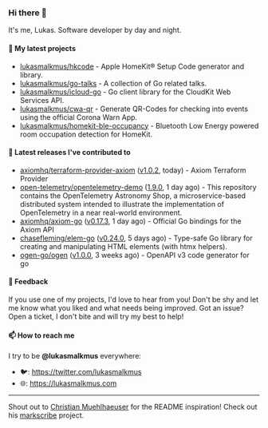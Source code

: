 ### Hi there 👋

It's me, Lukas. Software developer by day and night.

#### 🌱 My latest projects

- [lukasmalkmus/hkcode](https://github.com/lukasmalkmus/hkcode) - Apple HomeKit® Setup Code generator and library.
- [lukasmalkmus/go-talks](https://github.com/lukasmalkmus/go-talks) - A collection of Go related talks.
- [lukasmalkmus/icloud-go](https://github.com/lukasmalkmus/icloud-go) - Go client library for the CloudKit Web Services API.
- [lukasmalkmus/cwa-qr](https://github.com/lukasmalkmus/cwa-qr) - Generate QR-Codes for checking into events using the official Corona Warn App.
- [lukasmalkmus/homekit-ble-occupancy](https://github.com/lukasmalkmus/homekit-ble-occupancy) - Bluetooth Low Energy powered room occupation detection for HomeKit.

#### 🔭 Latest releases I've contributed to

- [axiomhq/terraform-provider-axiom](https://github.com/axiomhq/terraform-provider-axiom) ([v1.0.2](https://github.com/axiomhq/terraform-provider-axiom/releases/tag/v1.0.2), today) - Axiom Terraform Provider
- [open-telemetry/opentelemetry-demo](https://github.com/open-telemetry/opentelemetry-demo) ([1.9.0](https://github.com/open-telemetry/opentelemetry-demo/releases/tag/1.9.0), 1 day ago) - This repository contains the OpenTelemetry Astronomy Shop, a microservice-based distributed system intended to illustrate the implementation of OpenTelemetry in a near real-world environment.
- [axiomhq/axiom-go](https://github.com/axiomhq/axiom-go) ([v0.17.3](https://github.com/axiomhq/axiom-go/releases/tag/v0.17.3), 1 day ago) - Official Go bindings for the Axiom API
- [chasefleming/elem-go](https://github.com/chasefleming/elem-go) ([v0.24.0](https://github.com/chasefleming/elem-go/releases/tag/v0.24.0), 5 days ago) - Type-safe Go library for creating and manipulating HTML elements (with htmx helpers).
- [ogen-go/ogen](https://github.com/ogen-go/ogen) ([v1.0.0](https://github.com/ogen-go/ogen/releases/tag/v1.0.0), 3 weeks ago) - OpenAPI v3 code generator for go

#### 💬 Feedback

If you use one of my projects, I'd love to hear from you! Don't be shy and let
me know what you liked and what needs being improved. Got an issue? Open a
ticket, I don't bite and will try my best to help!

#### 📫 How to reach me

I try to be **@lukasmalkmus** everywhere:

- 🐦: https://twitter.com/lukasmalkmus
- 🌐: https://lukasmalkmus.com

---

Shout out to [Christian Muehlhaeuser](https://github.com/muesli) for the README
inspiration! Check out his [markscribe](https://github.com/muesli/markscribe)
project.
